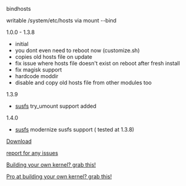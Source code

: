 bindhosts

writable /system/etc/hosts via mount --bind
  
  1.0.0 - 1.3.8
   - initial
   - you dont even need to reboot now (customize.sh)
   - copies old hosts file on update
   - fix issue where hosts file doesn't exist on reboot after fresh install
   - fix magisk support
   - hardcode moddir
   - disable and copy old hosts file from other modules too
   
  1.3.9
   - [susfs](https://gitlab.com/simonpunk/susfs4ksu) try_umount support added
   
  1.4.0
   - [susfs](https://gitlab.com/simonpunk/susfs4ksu) modernize susfs support ( tested at 1.3.8)


[Download](https://raw.githubusercontent.com/backslashxx/bindhosts/master/module.zip)

[report for any issues](https://github.com/backslashxx/bindhosts/issues)

[Building your own kernel? grab this!](https://github.com/tiann/KernelSU/pull/1494)

[Pro at building your own kernel? grab this!](https://gitlab.com/simonpunk/susfs4ksu)
